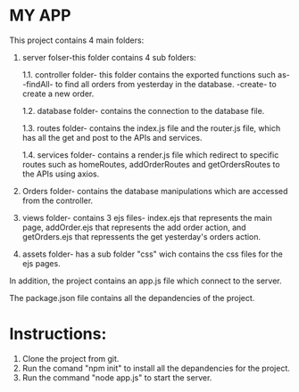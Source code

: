 # MY APP
This project contains 4 main folders:
1. server folser-this folder contains 4 sub folders:
  
    1.1. controller folder- this folder contains the exported functions such as-
      -findAll- to find all orders from yesterday in the database.
      -create- to create a new order.

    1.2. database folder- contains the connection to the database file.

    1.3. routes folder- contains the index.js file and the router.js file, which has all the get and post to the APIs and services.

    1.4. services folder- contains a render.js file which redirect to specific routes such as homeRoutes, addOrderRoutes and getOrdersRoutes to the APIs using axios.

2. Orders folder- contains the database manipulations which are accessed from the controller. 

3. views folder- contains 3 ejs files- index.ejs that represents the main page, addOrder.ejs that represents the add order action, and getOrders.ejs that repressents the get yesterday's orders action.

4. assets folder- has a sub folder "css" wich contains the css files for the ejs pages.

In addition, the project contains an app.js file which connect to the server.

The package.json file contains all the depandencies of the project.

# Instructions:
1. Clone the project from git.
2. Run the comand "npm init" to install all the depandencies for the project.
3. Run the command "node app.js" to start the server.


